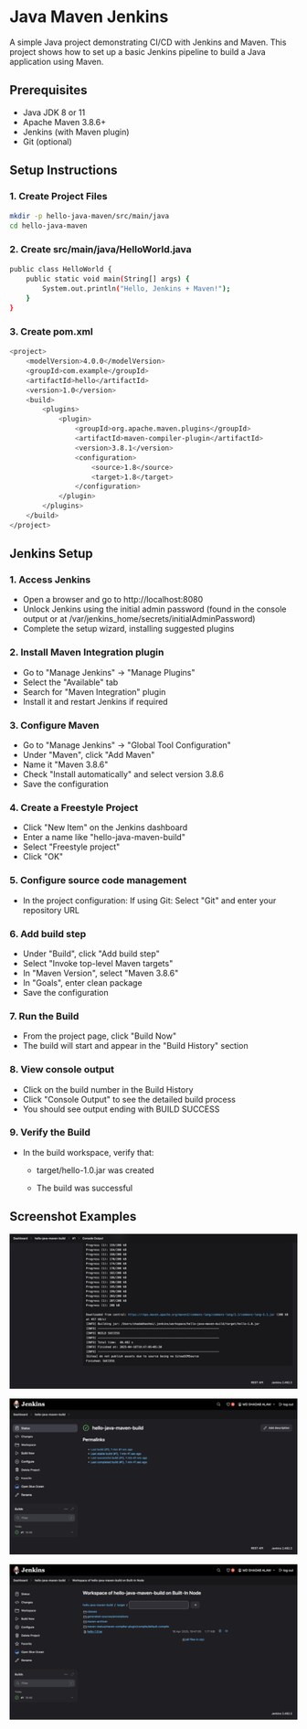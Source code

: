 # Java Maven Jenkins
A simple Java project demonstrating CI/CD with Jenkins and Maven. This project shows how to set up a basic Jenkins pipeline to build a Java application using Maven.

## Prerequisites

- Java JDK 8 or 11
- Apache Maven 3.8.6+
- Jenkins (with Maven plugin)
- Git (optional)

## Setup Instructions

### 1. Create Project Files

```bash
mkdir -p hello-java-maven/src/main/java
cd hello-java-maven
```
### 2. Create src/main/java/HelloWorld.java

```bash
public class HelloWorld {
    public static void main(String[] args) {
        System.out.println("Hello, Jenkins + Maven!");
    }
}
```
### 3. Create pom.xml

```bash
<project>
    <modelVersion>4.0.0</modelVersion>
    <groupId>com.example</groupId>
    <artifactId>hello</artifactId>
    <version>1.0</version>
    <build>
        <plugins>
            <plugin>
                <groupId>org.apache.maven.plugins</groupId>
                <artifactId>maven-compiler-plugin</artifactId>
                <version>3.8.1</version>
                <configuration>
                    <source>1.8</source>
                    <target>1.8</target>
                </configuration>
            </plugin>
        </plugins>
    </build>
</project>
```
## Jenkins Setup
### 1. Access Jenkins
- Open a browser and go to http://localhost:8080
- Unlock Jenkins using the initial admin password (found in the console output or at /var/jenkins_home/secrets/initialAdminPassword)
- Complete the setup wizard, installing suggested plugins

### 2. Install Maven Integration plugin
- Go to "Manage Jenkins" → "Manage Plugins"
- Select the "Available" tab
- Search for "Maven Integration" plugin
- Install it and restart Jenkins if required

### 3. Configure Maven
- Go to "Manage Jenkins" → "Global Tool Configuration"
- Under "Maven", click "Add Maven"
- Name it "Maven 3.8.6"
- Check "Install automatically" and select version 3.8.6
- Save the configuration

### 4. Create a Freestyle Project
- Click "New Item" on the Jenkins dashboard
- Enter a name like "hello-java-maven-build"
- Select "Freestyle project"
- Click "OK"

### 5. Configure source code management
- In the project configuration:
    If using Git: Select "Git" and enter your repository URL

### 6. Add build step
- Under "Build", click "Add build step"
- Select "Invoke top-level Maven targets"
- In "Maven Version", select "Maven 3.8.6"
- In "Goals", enter clean package
- Save the configuration

### 7. Run the Build
- From the project page, click "Build Now"
- The build will start and appear in the "Build History" section

### 8. View console output
- Click on the build number in the Build History
- Click "Console Output" to see the detailed build process
- You should see output ending with BUILD SUCCESS

### 9. Verify the Build
- In the build workspace, verify that:

    - target/hello-1.0.jar was created

    - The build was successful

## Screenshot Examples
![alt text](T8-1.png)

![alt text](T8-2.png)

![alt text](T8-3.png)
